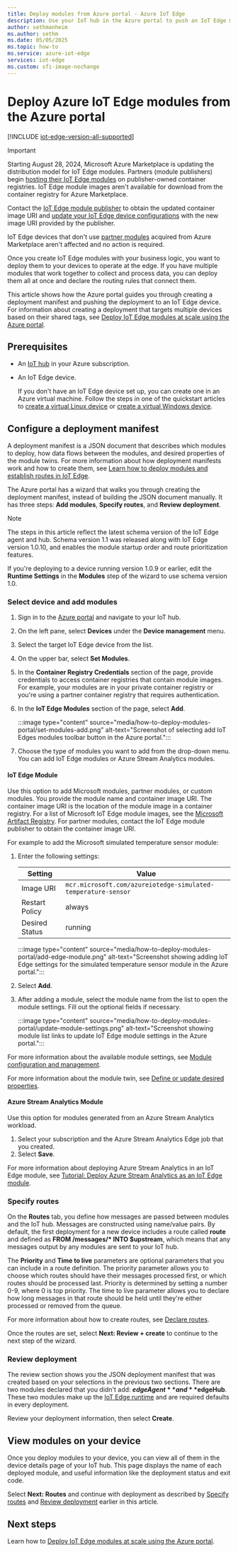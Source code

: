 ```yaml
---
title: Deploy modules from Azure portal - Azure IoT Edge 
description: Use your IoT hub in the Azure portal to push an IoT Edge module from your IoT hub to your IoT Edge device, as configured by a deployment manifest.
author: sethmanheim
ms.author: sethm
ms.date: 05/05/2025
ms.topic: how-to
ms.service: azure-iot-edge
services: iot-edge
ms.custom: sfi-image-nochange
---
```


# Deploy Azure IoT Edge modules from the Azure portal

[!INCLUDE [iot-edge-version-all-supported](includes/iot-edge-version-all-supported.md)]

> [!IMPORTANT]
> Starting August 28, 2024, Microsoft Azure Marketplace is updating the distribution model for IoT Edge modules. Partners (module publishers) begin [hosting their IoT Edge modules](https://azuremarketplace.microsoft.com/marketplace/apps/category/internet-of-things?subcategories=iot-edge-modules&filters=partners&page=1) on publisher-owned container registries. IoT Edge module images aren't available for download from the container registry for Azure Marketplace.
>
> Contact the [IoT Edge module publisher](https://azuremarketplace.microsoft.com/marketplace/apps/category/internet-of-things?filters=partners&subcategories=iot-edge-modules&page=1) to obtain the updated container image URI and [update your IoT Edge device configurations](how-to-update-iot-edge.md#update-partner-module-uris) with the new image URI provided by the publisher.
>
> IoT Edge devices that don't use [partner modules](https://azuremarketplace.microsoft.com/marketplace/apps/category/internet-of-things?filters=partners&page=1&subcategories=iot-edge-modules) acquired from Azure Marketplace aren't affected and no action is required.

Once you create IoT Edge modules with your business logic, you want to deploy them to your devices to operate at the edge. If you have multiple modules that work together to collect and process data, you can deploy them all at once and declare the routing rules that connect them.

This article shows how the Azure portal guides you through creating a deployment manifest and pushing the deployment to an IoT Edge device. For information about creating a deployment that targets multiple devices based on their shared tags, see [Deploy IoT Edge modules at scale using the Azure portal](how-to-deploy-at-scale.md).

## Prerequisites

* An [IoT hub](../iot-hub/iot-hub-create-through-portal.md) in your Azure subscription.
* An IoT Edge device.

  If you don't have an IoT Edge device set up, you can create one in an Azure virtual machine. Follow the steps in one of the quickstart articles to [create a virtual Linux device](quickstart-linux.md) or [create a virtual Windows device](quickstart.md).

## Configure a deployment manifest

A deployment manifest is a JSON document that describes which modules to deploy, how data flows between the modules, and desired properties of the module twins. For more information about how deployment manifests work and how to create them, see [Learn how to deploy modules and establish routes in IoT Edge](module-composition.md).

The Azure portal has a wizard that walks you through creating the deployment manifest, instead of building the JSON document manually. It has three steps: **Add modules**, **Specify routes**, and **Review deployment**.

>[!NOTE]
>The steps in this article reflect the latest schema version of the IoT Edge agent and hub. Schema version 1.1 was released along with IoT Edge version 1.0.10, and enables the module startup order and route prioritization features.
>
>If you're deploying to a device running version 1.0.9 or earlier, edit the **Runtime Settings** in the **Modules** step of the wizard to use schema version 1.0.

### Select device and add modules

1. Sign in to the [Azure portal](https://portal.azure.com) and navigate to your IoT hub.
1. On the left pane, select **Devices** under the **Device management** menu.
1. Select the target IoT Edge device from the list.
1. On the upper bar, select **Set Modules**.
1. In the **Container Registry Credentials** section of the page, provide credentials to access container registries that contain module images. For example, your modules are in your private container registry or you're using a partner container registry that requires authentication.
1. In the **IoT Edge Modules** section of the page, select **Add**.

    :::image type="content" source="media/how-to-deploy-modules-portal/set-modules-add.png" alt-text="Screenshot of selecting add IoT Edges modules toolbar button in the Azure portal.":::

1. Choose the type of modules you want to add from the drop-down menu. You can add IoT Edge modules or Azure Stream Analytics modules.

#### IoT Edge Module

Use this option to add Microsoft modules, partner modules, or custom modules. You provide the module name and container image URI. The container image URI is the location of the module image in a container registry. For a list of Microsoft IoT Edge module images, see the [Microsoft Artifact Registry](https://mcr.microsoft.com/catalog?cat=IoT%20Edge%20Modules&alphaSort=asc&alphaSortKey=Name). For partner modules, contact the IoT Edge module publisher to obtain the container image URI.

For example to add the Microsoft simulated temperature sensor module:

1. Enter the following settings:

    | Setting | Value |
    |---------|-------|
    |Image URI | `mcr.microsoft.com/azureiotedge-simulated-temperature-sensor` |
    |Restart Policy | always |
    |Desired Status | running |
    
    :::image type="content" source="media/how-to-deploy-modules-portal/add-edge-module.png" alt-text="Screenshot showing adding IoT Edge settings for the simulated temperature sensor module in the Azure portal.":::
  
1. Select **Add**.
1. After adding a module, select the module name from the list to open the module settings. Fill out the optional fields if necessary.

    :::image type="content" source="media/how-to-deploy-modules-portal/update-module-settings.png" alt-text="Screenshot showing module list links to update IoT Edge module settings in the Azure portal.":::

For more information about the available module settings, see [Module configuration and management](module-composition.md#module-configuration-and-management).

   For more information about the module twin, see [Define or update desired properties](module-composition.md#define-or-update-desired-properties).

#### Azure Stream Analytics Module

Use this option for modules generated from an Azure Stream Analytics workload.

1. Select your subscription and the Azure Stream Analytics Edge job that you created.
1. Select **Save**.

For more information about deploying Azure Stream Analytics in an IoT Edge module, see [Tutorial: Deploy Azure Stream Analytics as an IoT Edge module](tutorial-deploy-stream-analytics.md).

### Specify routes

On the **Routes** tab, you define how messages are passed between modules and the IoT hub. Messages are constructed using name/value pairs. By default, the first deployment for a new device includes a route called **route** and defined as **FROM /messages/\* INTO $upstream**, which means that any messages output by any modules are sent to your IoT hub.  

The **Priority** and **Time to live** parameters are optional parameters that you can include in a route definition. The priority parameter allows you to choose which routes should have their messages processed first, or which routes should be processed last. Priority is determined by setting a number 0-9, where 0 is top priority. The time to live parameter allows you to declare how long messages in that route should be held until they're either processed or removed from the queue.

For more information about how to create routes, see [Declare routes](module-composition.md#declare-routes).

Once the routes are set, select **Next: Review + create** to continue to the next step of the wizard.

### Review deployment

The review section shows you the JSON deployment manifest that was created based on your selections in the previous two sections. There are two modules declared that you didn't add: **$edgeAgent** and **$edgeHub**. These two modules make up the [IoT Edge runtime](iot-edge-runtime.md) and are required defaults in every deployment.

Review your deployment information, then select **Create**.

## View modules on your device

Once you deploy modules to your device, you can view all of them in the device details page of your IoT hub. This page displays the name of each deployed module, and useful information like the deployment status and exit code.

Select **Next: Routes** and continue with deployment as described by [Specify routes](#specify-routes) and [Review deployment](#review-deployment) earlier in this article.

## Next steps

Learn how to [Deploy IoT Edge modules at scale using the Azure portal](how-to-deploy-at-scale.md).
